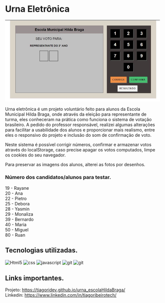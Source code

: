 # Urna Eletrônica

<img src="./assets/imgs/design.jpeg" alt="Print do Projeto Urna Eletrônica">

Urna eletrônica é um projeto voluntário feito para alunos da Escola Municipal Hilda Braga, onde através da eleição para representante de turma, eles conheceram na prática como funciona o sistema de votação brasileiro. A pedido do professor responsável, realizei algumas alterações para facilitar a usabilidade dos alunos e proporcionar mais realismo, entre eles o responsivo do projeto e inclusão do som de confirmação de voto.

Neste sistema é possível corrigir números, confirmar e armazenar votos através do localStorage, caso precise apagar os votos computados, limpe os cookies do seu navegador.

Para preservar as imagens dos alunos, alterei as fotos por desenhos.

### Número dos candidatos/alunos para testar.
19 - Rayane </br>
20 - Ana </br>
22 - Pietro </br>
25 - Debora </br>
28 - Yasmin </br>
29 - Monaliza </br>
39 - Bernardo </br>
40 - Maria </br>
50 - Miguel </br>
80 - Ruan


## Tecnologias utilizadas.

<div style="inline_block">
    <img align="center" alt="Html5" src="https://img.shields.io/badge/HTML5-E34F26?style=for-the-badge&logo=html5&logoColor=white"/>
    <img align="center" alt="css" src="https://img.shields.io/badge/CSS3-1572B6?style=for-the-badge&logo=css3&logoColor=white"/>
    <img align="center" alt="javascript" src="https://img.shields.io/badge/JavaScript-F7DF1E?style=for-the-badge&logo=javascript&logoColor=black"/>
    <img align="center" alt="git" src="https://img.shields.io/badge/GIT-E44C30?style=for-the-badge&logo=git&logoColor=white"/>
    <img align="center" alt="git" src="https://img.shields.io/badge/GitHub-100000?style=for-the-badge&logo=github&logoColor=white"/>
<div>

## Links importantes.
Projeto: https://tiagoridev.github.io/urna_escolaHildaBraga/
</br>
Linkedin: https://www.linkedin.com/in/tiagoribeirotech/